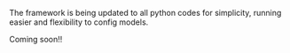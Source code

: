 The framework is being updated to all python codes for simplicity, running easier and flexibility to config models. 

Coming soon!!
